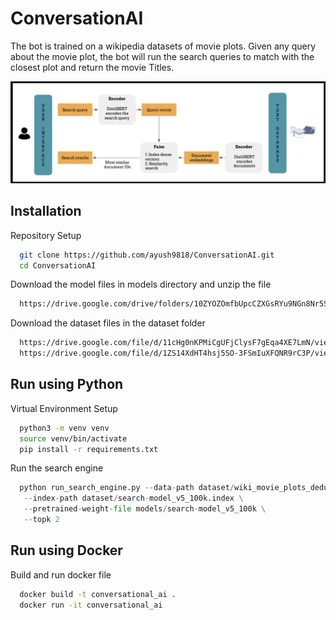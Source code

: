 
# ConversationAI

The bot is trained on a wikipedia datasets of movie plots. Given any query about the movie plot, the bot will run the search queries to match with the closest plot and return the movie Titles.

![alt text](https://github.com/ayush9818/ConversationAI/blob/main/images/FlowChart.png)

## Installation

Repository Setup

```bash
  git clone https://github.com/ayush9818/ConversationAI.git
  cd ConversationAI
```

Download the model files in models directory and unzip the file

```bash
  https://drive.google.com/drive/folders/10ZYOZOmfbUpcCZXGsRYu9NGn8Nr5SvGI?usp=share_link
```

Download the dataset files in the dataset folder

```bash
  https://drive.google.com/file/d/11cHg0nKPMiCgUFjClysF7gEqa4XE7LmN/view?usp=share_link
  https://drive.google.com/file/d/1ZS14XdHT4hsj5SO-3FSmIuXFQNR9rC3P/view?usp=share_link

```

## Run using Python

Virtual Environment Setup

```bash
  python3 -m venv venv 
  source venv/bin/activate
  pip install -r requirements.txt
```

Run the search engine 

```python
  python run_search_engine.py --data-path dataset/wiki_movie_plots_deduped.csv \
   --index-path dataset/search-model_v5_100k.index \
   --pretrained-weight-file models/search-model_v5_100k \
   --topk 2
```

## Run using Docker 

Build and run docker file

```bash
  docker build -t conversational_ai .
  docker run -it conversational_ai
```



